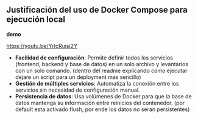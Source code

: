 ## Justificación del uso de Docker Compose para ejecución local

**demo**

https://youtu.be/YrIcRuisj2Y

- **Facilidad de configuración**: Permite definir todos los servicios (frontend, backend y base de datos) en un solo archivo y levantarlos con un solo comando. (dentro del readme explicando como ejecutar dejare un script para un deployment mas sencillo)
- **Gestión de múltiples servicios**: Automatiza la conexión entre los servicios sin necesidad de configuración manual.
- **Persistencia de datos**: Usa volúmenes de Docker para que la base de datos mantenga su información entre reinicios del contenedor. (por default esta activado flush, por ende los datos no seran persistentes)


